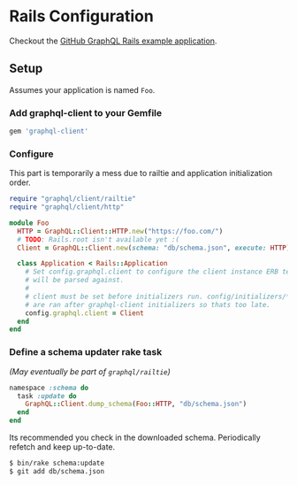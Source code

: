 # Rails Configuration

Checkout the [GitHub GraphQL Rails example application](https://github.com/github/github-graphql-rails-example).

## Setup

Assumes your application is named `Foo`.

### Add graphql-client to your Gemfile

```ruby
gem 'graphql-client'
```

### Configure

This part is temporarily a mess due to railtie and application initialization order.

```ruby
require "graphql/client/railtie"
require "graphql/client/http"

module Foo
  HTTP = GraphQL::Client::HTTP.new("https://foo.com/")
  # TODO: Rails.root isn't available yet :(
  Client = GraphQL::Client.new(schema: "db/schema.json", execute: HTTP)

  class Application < Rails::Application
    # Set config.graphql.client to configure the client instance ERB templates
    # will be parsed against.
    #
    # client must be set before initializers run. config/initializers/*
    # are ran after graphql-client initializers so thats too late.
    config.graphql.client = Client
  end
end
```

### Define a schema updater rake task

_(May eventually be part of `graphql/railtie`)_

```ruby
namespace :schema do
  task :update do
    GraphQL::Client.dump_schema(Foo::HTTP, "db/schema.json")
  end
end
```

Its recommended you check in the downloaded schema. Periodically refetch and keep up-to-date.

```sh
$ bin/rake schema:update
$ git add db/schema.json
```

